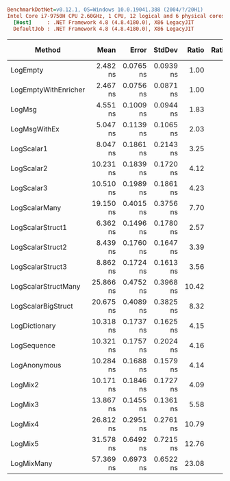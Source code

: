 ``` ini

BenchmarkDotNet=v0.12.1, OS=Windows 10.0.19041.388 (2004/?/20H1)
Intel Core i7-9750H CPU 2.60GHz, 1 CPU, 12 logical and 6 physical cores
  [Host]     : .NET Framework 4.8 (4.8.4180.0), X86 LegacyJIT
  DefaultJob : .NET Framework 4.8 (4.8.4180.0), X86 LegacyJIT


```
|               Method |      Mean |     Error |    StdDev | Ratio | RatioSD |  Gen 0 | Gen 1 | Gen 2 | Allocated |
|--------------------- |----------:|----------:|----------:|------:|--------:|-------:|------:|------:|----------:|
|             LogEmpty |  2.482 ns | 0.0765 ns | 0.0939 ns |  1.00 |    0.00 |      - |     - |     - |         - |
| LogEmptyWithEnricher |  2.467 ns | 0.0756 ns | 0.0871 ns |  1.00 |    0.06 |      - |     - |     - |         - |
|               LogMsg |  4.551 ns | 0.1009 ns | 0.0944 ns |  1.83 |    0.09 |      - |     - |     - |         - |
|         LogMsgWithEx |  5.047 ns | 0.1139 ns | 0.1065 ns |  2.03 |    0.08 |      - |     - |     - |         - |
|           LogScalar1 |  8.047 ns | 0.1861 ns | 0.2143 ns |  3.25 |    0.15 |      - |     - |     - |         - |
|           LogScalar2 | 10.231 ns | 0.1839 ns | 0.1720 ns |  4.12 |    0.18 |      - |     - |     - |         - |
|           LogScalar3 | 10.510 ns | 0.1989 ns | 0.1861 ns |  4.23 |    0.18 |      - |     - |     - |         - |
|        LogScalarMany | 19.150 ns | 0.4015 ns | 0.3756 ns |  7.70 |    0.19 | 0.0053 |     - |     - |      28 B |
|     LogScalarStruct1 |  6.362 ns | 0.1496 ns | 0.1780 ns |  2.57 |    0.10 |      - |     - |     - |         - |
|     LogScalarStruct2 |  8.439 ns | 0.1760 ns | 0.1647 ns |  3.39 |    0.14 |      - |     - |     - |         - |
|     LogScalarStruct3 |  8.862 ns | 0.1724 ns | 0.1613 ns |  3.56 |    0.15 |      - |     - |     - |         - |
|  LogScalarStructMany | 25.866 ns | 0.4752 ns | 0.3968 ns | 10.42 |    0.42 | 0.0145 |     - |     - |      76 B |
|   LogScalarBigStruct | 20.675 ns | 0.4089 ns | 0.3825 ns |  8.32 |    0.43 |      - |     - |     - |         - |
|        LogDictionary | 10.318 ns | 0.1737 ns | 0.1625 ns |  4.15 |    0.17 | 0.0031 |     - |     - |      16 B |
|          LogSequence | 10.321 ns | 0.1757 ns | 0.2024 ns |  4.16 |    0.19 | 0.0031 |     - |     - |      16 B |
|         LogAnonymous | 10.284 ns | 0.1688 ns | 0.1579 ns |  4.14 |    0.18 | 0.0031 |     - |     - |      16 B |
|              LogMix2 | 10.171 ns | 0.1846 ns | 0.1727 ns |  4.09 |    0.19 |      - |     - |     - |         - |
|              LogMix3 | 13.867 ns | 0.1455 ns | 0.1361 ns |  5.58 |    0.21 |      - |     - |     - |         - |
|              LogMix4 | 26.812 ns | 0.2951 ns | 0.2761 ns | 10.79 |    0.45 | 0.0153 |     - |     - |      80 B |
|              LogMix5 | 31.578 ns | 0.6492 ns | 0.7215 ns | 12.76 |    0.40 | 0.0183 |     - |     - |      96 B |
|           LogMixMany | 57.369 ns | 0.6973 ns | 0.6522 ns | 23.08 |    0.89 | 0.0321 |     - |     - |     168 B |
